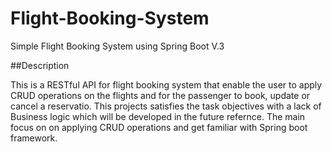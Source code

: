 # Flight-Booking-System
Simple Flight Booking System using Spring Boot V.3

##Description

This is a RESTful API for flight booking system that enable the user to apply CRUD operations on the flights and for the passenger to book, update or cancel a reservatio. This projects satisfies the task objectives with a lack of Business logic which will be developed in the future refernce. The main focus on on applying CRUD operations and get familiar with Spring boot framework.
